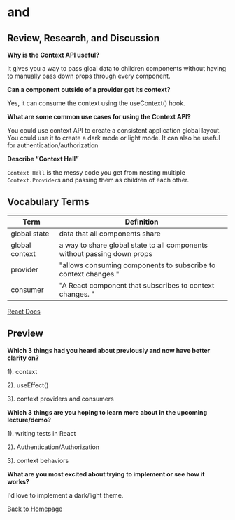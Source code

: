 # <Login /> and <Auth />

## Review, Research, and Discussion

**Why is the Context API useful?**

It gives you a way to pass gloal data to children components without having to manually pass down props through every component. 

**Can a component outside of a provider get its context?**

Yes, it can consume the context using the useContext() hook.

**What are some common use cases for using the Context API?**

You could use context API to create a consistent application global layout. You could use it to create a dark mode or light mode. It can also be useful for authentication/authorization

**Describe “Context Hell”**

`Context Hell` is the messy code you get from nesting multiple `Context.Provider`s and passing them as children of each other. 

## Vocabulary Terms

| Term      | Definition |
| ----------- | ----------- |
| global state    |  data that all components share |
| global context    |  a way to share global state to all components without passing down props |
| provider   |  "allows consuming components to subscribe to context changes." |
| consumer   |  "A React component that subscribes to context changes. " |

[React Docs](https://reactjs.org/docs/context.html#:~:text=Context.Consumer&text=A%20React%20component%20that%20subscribes,and%20returns%20a%20React%20node.)

## Preview

**Which 3 things had you heard about previously and now have better clarity on?**

1). context

2). useEffect()

3). context providers and consumers

**Which 3 things are you hoping to learn more about in the upcoming lecture/demo?**

1). writing tests in React

2). Authentication/Authorization

3). context behaviors

**What are you most excited about trying to implement or see how it works?**

I'd love to implement a dark/light theme.  


[Back to Homepage](../README.md)
